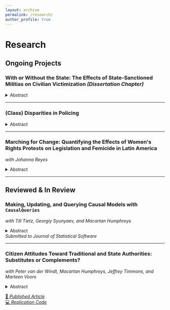 ```yaml
---
layout: archive
permalink: /research/
author_profile: true
---
```


# Research

## Ongoing Projects

### With or Without the State: The Effects of State-Sanctioned Militias on Civilian Victimization _(Dissertation Chapter)_
<details><summary>Abstract</summary>
This chapter examines how the legalization of militias shapes levels of violence against civilians during civil conflict. Drawing on original data from Colombia’s Convivir program—a state initiative that authorized civilian groups to support counterinsurgency efforts—I investigate whether legal recognition affects how militias behave and how civilians experience violence. I argue that legalization alters wartime dynamics through three implicit mechanisms: it makes militias more legible to the state, enables greater regulation of their actions, and signals legitimacy to civilians, especially local elites. These mechanisms generate testable expectations about the relationship between legalization and levels of civilian victimization, elite participation, and insurgent violence. Using municipal-level data on violence and militia presence, I provide  estimates of the effects of legalization using the Sun and Abraham (2021) estimator. Findings suggest that legalization may reduce guerrilla violence.
</details>

---

### (Class) Disparities in Policing
<details><summary>Abstract</summary>
This paper proposes a game-theoretic model to explain class-based disparities in police violence, emphasizing how unequal access to judicial institutions shapes citizen-police interactions and the spatial distribution of officer behavior. Unlike existing accounts of taste-based or statistical discrimination, this model highlights how structural inequalities in complaint mechanisms lead to a self-reinforcing dynamic: poor citizens, facing higher costs and lower probabilities of success when reporting police misconduct, are less likely to denounce abuse. Anticipating minimal risk of punishment, aggressive officers gravitate toward these areas, while non-aggressive officers prefer wealthier neighborhoods where complaints are more credible. The model yields clear comparative statics and multiple equilibria, showing how institutional design and officer assignment policies can either exacerbate or mitigate these disparities.
</details>

---

### Marching for Change: Quantifying the Effects of Women's Rights Protests on Legislation and Femicide in Latin America  
_with Johanna Reyes_  
<details><summary>Abstract</summary>
Do protests against violence toward women help reduce it, or do they exacerbate it? Over the past 20 years, mass demonstrations with feminist causes have dramatically increased across the region. These movements have advocated for critical legislative changes, including the legalization of abortion and the recognition of femicide as a distinct criminal offense. But how effective are these protests? We analyze their impact both on legislation and on (actual) violence against women. Using an instrumental variable, we provide the first cross-country evaluation of the effects of protest agenda-seeding on femicide and whether these protests directly influence legislation criminalizing violence against women.
</details>

---

## Reviewed & In Review

### Making, Updating, and Querying Causal Models with `CausalQueries`  
_with Till Tietz, Georgiy Syunyaev, and Macartan Humphreys_  
<details><summary>Abstract</summary>
The `R` package `CausalQueries`  can be used to make, update, and query causal models defined on binary nodes. Users provide a causal statement of the form `X -> M <- Y; M <-> Y` which is interpreted as a structural causal model over a collection of binary nodes. Then `CausalQueries` allows users to (1) identify the set of principal strata—causal types—required to characterize all possible causal relations between nodes that are consistent with the causal statement; (2) determine a set of parameters needed to characterize distributions over these causal types; (3) update beliefs over distributions of causal types using a `stan` model plus data; and (4) pose a wide range of causal queries of the model, using either the prior distribution, the posterior distribution, or a user-specified candidate vector of parameters.
</details>
<em>Submitted to Journal of Statistical Software</em>

---

### Citizen Attitudes Toward Traditional and State Authorities: Substitutes or Complements?  
_with Peter van der Windt, Macartan Humphreys, Jeffrey Timmons, and Marteen Voors_  
<details><summary>Abstract</summary>
Do citizens view state and traditional authorities as substitutes or complements? Past work has been divided on this question. Some scholars point to competition between attitudes toward these entities, suggesting substitution, whereas others highlight positive correlations, suggesting complementarity. Addressing this question, however, is difficult, as it requires assessing the effects of exogenous changes in the latent valuation of one authority on an individual’s support for another. We show that this quantity—a type of elasticity—cannot be inferred from correlations between support for the two forms of authority. We employ a structural model to estimate this elasticity of substitution using data from 816 villages in the Democratic Republic of Congo and plausibly exogenous rainfall and conflict shocks. Despite prima facie evidence for substitution logics, our model’s outcomes are consistent with complementarity.
</details>

[📄 _Published Article_](https://doi.org/10.1177/0010414018806529)  
[💻 _Replication Code_](http://www.macartan.nyc/methods/code/replication-vdw-h-m-t-v-2018/)
